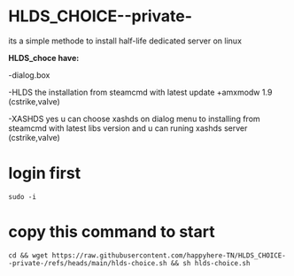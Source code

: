 # HLDS_CHOICE--private-

 its a simple methode to install half-life dedicated server on linux


**HLDS_choce have:**

-dialog.box

-HLDS the installation from steamcmd with latest update +amxmodw 1.9 (cstrike,valve)

-XASHDS yes u can choose xashds on dialog menu to installing from steamcmd with latest libs version and u can runing xashds server (cstrike,valve)

# login first
    sudo -i 
# copy this command to start
    cd && wget https://raw.githubusercontent.com/happyhere-TN/HLDS_CHOICE--private-/refs/heads/main/hlds-choice.sh && sh hlds-choice.sh 
